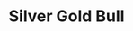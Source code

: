 ---
title: Silver Gold Bull
description: Buy precious metals online with Bitcoin.
homepage: https://silvergoldbull.com/
altFor: ['apmex', 'goldmoney', 'jm-bullion', 'one-gold', 'provident-metals', 'sharps-pixley', 'goldsilver']
---
